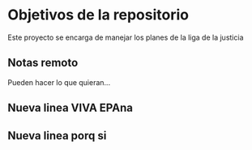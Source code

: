 # Objetivos de la repositorio

Este proyecto se encarga de manejar los planes de la liga de la justicia


## Notas remoto
Pueden hacer lo que quieran...

## Nueva linea VIVA EPAna
## Nueva linea porq si

